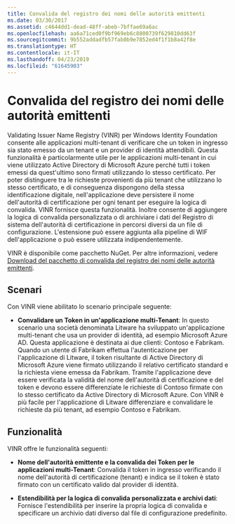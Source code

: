 ```yaml
---
title: Convalida del registro dei nomi delle autorità emittenti
ms.date: 03/30/2017
ms.assetid: c4644dd1-dead-48ff-abeb-7bffae69a6ac
ms.openlocfilehash: aa6a71ced0f9bf969eb6c8800739f629810dd63f
ms.sourcegitcommit: 9b552addadfb57fab0b9e7852ed4f1f1b8a42f8e
ms.translationtype: HT
ms.contentlocale: it-IT
ms.lasthandoff: 04/23/2019
ms.locfileid: "61645903"
---
```

# <a name="validating-issuer-name-registry"></a>Convalida del registro dei nomi delle autorità emittenti
Validating Issuer Name Registry (VINR) per Windows Identity Foundation consente alle applicazioni multi-tenant di verificare che un token in ingresso sia stato emesso da un tenant e un provider di identità attendibili. Questa funzionalità è particolarmente utile per le applicazioni multi-tenant in cui viene utilizzato Active Directory di Microsoft Azure perché tutti i token emessi da quest'ultimo sono firmati utilizzando lo stesso certificato. Per poter distinguere tra le richieste provenienti da più tenant che utilizzano lo stesso certificato, e di conseguenza dispongono della stessa identificazione digitale, nell'applicazione deve persistere il nome dell'autorità di certificazione per ogni tenant per eseguire la logica di convalida. VINR fornisce questa funzionalità. Inoltre consente di aggiungere la logica di convalida personalizzata o di archiviare i dati del Registro di sistema dell'autorità di certificazione in percorsi diversi da un file di configurazione. L'estensione può essere aggiunta alla pipeline di WIF dell'applicazione o può essere utilizzata indipendentemente.  
  
 VINR è disponibile come pacchetto NuGet. Per altre informazioni, vedere [Download del pacchetto di convalida del registro dei nomi delle autorità emittenti](../../../docs/framework/security/downloading-the-validating-issuer-name-registry-package.md).  
  
## <a name="scenarios"></a>Scenari  
 Con VINR viene abilitato lo scenario principale seguente:  
  
- **Convalidare un Token in un'applicazione multi-Tenant**: In questo scenario una società denominata Litware ha sviluppato un'applicazione multi-tenant che usa un provider di identità, ad esempio Microsoft Azure AD. Questa applicazione è destinata ai due clienti: Contoso e Fabrikam. Quando un utente di Fabrikam effettua l'autenticazione per l'applicazione di Litware, il token risultante di Active Directory di Microsoft Azure viene firmato utilizzando il relativo certificato standard e la richiesta viene emessa da Fabrikam. Tramite l'applicazione deve essere verificata la validità del nome dell'autorità di certificazione e del token e devono essere differenziate le richieste di Contoso firmate con lo stesso certificato da Active Directory di Microsoft Azure. Con VINR è più facile per l'applicazione di Litware differenziare e convalidare le richieste da più tenant, ad esempio Contoso e Fabrikam.  
  
## <a name="features"></a>Funzionalità  
 VINR offre le funzionalità seguenti:  
  
- **Nome dell'autorità emittente e la convalida dei Token per le applicazioni multi-Tenant**: Convalida il token in ingresso verificando il nome dell'autorità di certificazione (tenant) e indica se il token è stato firmato con un certificato valido dal provider di identità.  
  
- **Estendibilità per la logica di convalida personalizzata e archivi dati**: Fornisce l'estendibilità per inserire la propria logica di convalida e specificare un archivio dati diverso dal file di configurazione predefinito.
